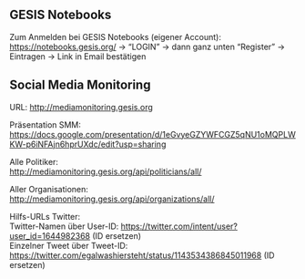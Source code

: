 GESIS Notebooks
-------------------------------------
Zum Anmelden bei GESIS Notebooks (eigener Account):
https://notebooks.gesis.org/  → “LOGIN” → dann ganz unten “Register” → Eintragen → Link in Email bestätigen

Social Media Monitoring 
------------------------------------
URL: http://mediamonitoring.gesis.org

Präsentation SMM: <br>
https://docs.google.com/presentation/d/1eGvyeGZYWFCGZ5qNU1oMQPLWKW-p6iNFAjn6hprUXdc/edit?usp=sharing 

Alle Politiker: <br>
http://mediamonitoring.gesis.org/api/politicians/all/

Aller Organisationen: <br>
http://mediamonitoring.gesis.org/api/organizations/all/ 


Hilfs-URLs Twitter: <br>
Twitter-Namen über User-ID: https://twitter.com/intent/user?user_id=1644982368  (ID ersetzen)<br>
Einzelner Tweet über Tweet-ID: https://twitter.com/egalwashiersteht/status/1143534386845011968   (ID ersetzen)
